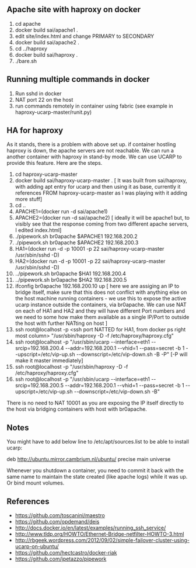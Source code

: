 Apache site with haproxy on docker
----------------------------------

1. cd apache
2. docker build sai/apache1 .
3. edit site/index.html and change PRIMARY to SECONDARY
4. docker build sai/apache2 .
5. cd ../haproxy
6. docker build sai/haproxy .
7. ./bare.sh

Running multiple commands in docker
-----------------------------------

1. Run sshd in docker
2. NAT port 22 on the host
3. run commands remotely in container using fabric (see example in haproxy-ucarp-master/runit.py)

HA for haproxy
--------------

As it stands, there is a problem with above set up. if container hostling haproxy is down, the apache servers are not reachable. We can run a another container with haproxy in stand-by mode. We can use UCARP to provide this feature. Here are the steps.

1. cd haproxy-ucarp-master
2. docker build sai/haproxy-ucarp-master .   [ It was built from sai/haproxy, with adding apt entry for ucarp and then using it as base, currently it references FROM haproxy-ucarp-master as I was playing with it adding more stuff]
3. cd ..
4. APACHE1=(docker run -d sai/apache1)
5. APACHE2=(docker run -d sai/apache2) [ ideally it will be apache1 but, to visibly see that the response coming from two different apache servers, I edited index.html]
6. ./pipework.sh br0apache $APACHE1 192.168.200.2
7. ./pipework.sh br0apache $APACHE2 192.168.200.3
8. HA1=(docker run -d  -p 10001 -p 22  sai/haproxy-ucarp-master /usr/sbin/sshd -D)
9. HA2=(docker run -d  -p 10001 -p 22  sai/haproxy-ucarp-master /usr/sbin/sshd -D)
10. ../pipework.sh br0apache $HA1  192.168.200.4
11. ../pipework.sh br0apache $HA2  192.168.200.5
12. ifconfig br0apache 192.168.200.10 up [ here we are assiging an IP to bridge itself, make sure that this does not conflict with anything else on the host machine running containers - we use this to expose the active  ucarp instance outside the containers, via br0apache. We can use NAT on each of HA1 and HA2 and they will have different Port numbers and we need to some how make them available as a single IP/Port to outside the host with further NATting on host ]
13. ssh root@localhost -p <ssh port NATTED for HA1, from docker ps right most column> "/usr/sbin/haproxy -D -f /etc/haproxy/haproxy.cfg"
14. ssh root@localhost -p <ssh port NATTED for HA1> "/usr/sbin/ucarp --interface=eth1 --srcip=192.168.200.4 --addr=192.168.200.1 --vhid=1 --pass=secret -b 1 --upscript=/etc/vip-up.sh --downscript=/etc/vip-down.sh -B -P" [-P will make it master immediately]
15. ssh root@localhost -p <ssh port NATTED for HA2> "/usr/sbin/haproxy -D -f /etc/haproxy/haproxy.cfg"
16. ssh root@localhost -p <ssh port NATTED for HA2> "/usr/sbin/ucarp --interface=eth1 --srcip=192.168.200.5 --addr=192.168.200.1 --vhid=1 --pass=secret -b 1 --upscript=/etc/vip-up.sh --downscript=/etc/vip-down.sh -B"

There is no need to NAT 10001 as you are exposing the IP itself directly to the host via bridging containers with host with br0apache.

Notes
-----
You might have to add below line to /etc/apt/sources.list to be able to install ucarp:

deb http://ubuntu.mirror.cambrium.nl/ubuntu/ precise main universe

Whenever you shutdown a container, you need to commit it back with the same name to maintain the state created (like apache logs) while it was up. Or bind mount volumes.

References
----------

* https://github.com/toscanini/maestro
* https://github.com/opdemand/deis
* http://docs.docker.io/en/latest/examples/running_ssh_service/
* http://www.tldp.org/HOWTO/Ethernet-Bridge-netfilter-HOWTO-3.html
* http://rbgeek.wordpress.com/2012/09/02/simple-failover-cluster-using-ucarp-on-ubuntu/
* https://github.com/hectcastro/docker-riak
* https://github.com/jpetazzo/pipework
